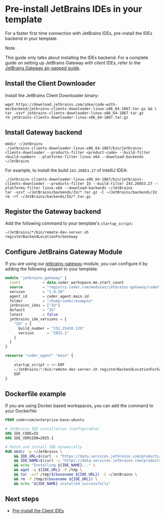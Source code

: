 # Pre-install JetBrains IDEs in your template

For a faster first time connection with JetBrains IDEs, pre-install the IDEs backend in your template.

> [!NOTE]
> This guide only talks about installing the IDEs backend. For a complete guide on setting up JetBrains Gateway with client IDEs, refer to the [JetBrains Gateway air-gapped guide](./jetbrains-airgapped.md).

## Install the Client Downloader

Install the JetBrains Client Downloader binary:

```shell
wget https://download.jetbrains.com/idea/code-with-me/backend/jetbrains-clients-downloader-linux-x86_64-1867.tar.gz && \
tar -xzvf jetbrains-clients-downloader-linux-x86_64-1867.tar.gz
rm jetbrains-clients-downloader-linux-x86_64-1867.tar.gz
```

## Install Gateway backend

```shell
mkdir ~/JetBrains
./jetbrains-clients-downloader-linux-x86_64-1867/bin/jetbrains-clients-downloader --products-filter <product-code> --build-filter <build-number> --platforms-filter linux-x64 --download-backends ~/JetBrains
```

For example, to install the build `243.26053.27` of IntelliJ IDEA:

```shell
./jetbrains-clients-downloader-linux-x86_64-1867/bin/jetbrains-clients-downloader --products-filter IU --build-filter 243.26053.27 --platforms-filter linux-x64 --download-backends ~/JetBrains
tar -xzvf ~/JetBrains/backends/IU/*.tar.gz -C ~/JetBrains/backends/IU
rm -rf ~/JetBrains/backends/IU/*.tar.gz
```

## Register the Gateway backend

Add the following command to your template's `startup_script`:

```shell
~/JetBrains/*/bin/remote-dev-server.sh registerBackendLocationForGateway
```

## Configure JetBrains Gateway Module

If you are using our [jetbrains-gateway](https://registry.coder.com/modules/coder/jetbrains-gateway) module, you can configure it by adding the following snippet to your template:

```tf
module "jetbrains_gateway" {
  count          = data.coder_workspace.me.start_count
  source         = "registry.coder.com/modules/jetbrains-gateway/coder"
  version        = "1.0.29"
  agent_id       = coder_agent.main.id
  folder         = "/home/coder/example"
  jetbrains_ides = ["IU"]
  default        = "IU"
  latest         = false
  jetbrains_ide_versions = {
    "IU" = {
      build_number = "251.25410.129"
      version      = "2025.1"
    }
  }
}

resource "coder_agent" "main" {
    ...
    startup_script = <<-EOF
    ~/JetBrains/*/bin/remote-dev-server.sh registerBackendLocationForGateway
    EOF
}
```

## Dockerfile example

If you are using Docker based workspaces, you can add the command to your Dockerfile:

```dockerfile
FROM codercom/enterprise-base:ubuntu

# JetBrains IDE installation (configurable)
ARG IDE_CODE=IU
ARG IDE_VERSION=2025.1

# Fetch and install IDE dynamically
RUN mkdir -p ~/JetBrains \
    && IDE_URL=$(curl -s "https://data.services.jetbrains.com/products/releases?code=${IDE_CODE}&majorVersion=${IDE_VERSION}&latest=true" | jq -r ".${IDE_CODE}[0].downloads.linux.link") \
    && IDE_NAME=$(curl -s "https://data.services.jetbrains.com/products/releases?code=${IDE_CODE}&majorVersion=${IDE_VERSION}&latest=true" | jq -r ".${IDE_CODE}[0].name") \
    && echo "Installing ${IDE_NAME}..." \
    && wget -q ${IDE_URL} -P /tmp \
    && tar -xzf /tmp/$(basename ${IDE_URL}) -C ~/JetBrains \
    && rm -f /tmp/$(basename ${IDE_URL}) \
    && echo "${IDE_NAME} installed successfully"
```

## Next steps

- [Pre-install the Client IDEs](./jetbrains-airgapped.md#1-deploy-the-server-and-install-the-client-downloader)
